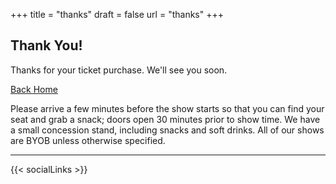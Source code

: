 +++
title = "thanks"
draft = false
url = "thanks"
+++

## Thank You!

Thanks for your ticket purchase. We'll see you soon.

<p><a href="/#" class="button special">Back Home</a></p>

Please arrive a few minutes before the show starts so that you can find your seat and grab a snack; doors open 30 minutes prior to show time. We have a small concession stand, including snacks and soft drinks. All of our shows are BYOB unless otherwise specified.

---

{{< socialLinks >}}
